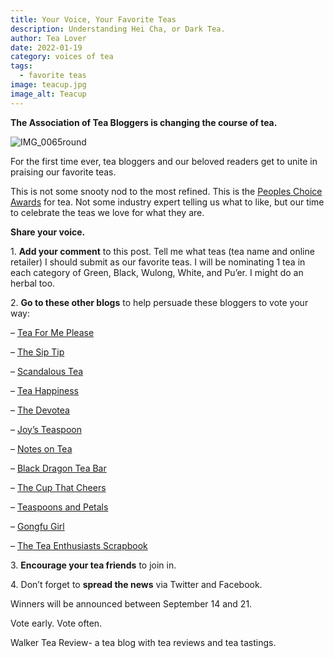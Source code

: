 ```yaml
---
title: Your Voice, Your Favorite Teas
description: Understanding Hei Cha, or Dark Tea.
author: Tea Lover
date: 2022-01-19
category: voices of tea
tags:
  - favorite teas
image: teacup.jpg
image_alt: Teacup
---
```


**The Association of Tea Bloggers is changing the course of tea.**

![](https://web.archive.org/web/20200926092618im_/http://walkerteareview.com//wp-content/uploads/2012/08/IMG_0065round-300x286.jpg 'IMG_0065round')

For the first time ever, tea bloggers and our beloved readers get to unite in praising our favorite teas.

This is not some snooty nod to the most refined. This is the [Peoples Choice Awards](https://www.peopleschoice.com/pca/) for tea. Not some industry expert telling us what to like, but our time to celebrate the teas we love for what they are.

**Share your voice.**

1\. **Add your comment** to this post. Tell me what teas (tea name and online retailer) I should submit as our favorite teas. I will be nominating 1 tea in each category of Green, Black, Wulong, White, and Pu’er. I might do an herbal too.

2\. **Go to these other blogs** to help persuade these bloggers to vote your way:

– [Tea For Me Please](https://www.teaformeplease.com/2012/08/favorite-tea.html)

– [The Sip Tip](https://www.thesiptip.com/2012/08/favorite-tea.html)

– [Scandalous Tea](https://scandaloustea.teatra.de/2012/08/16/carnival-and-im-invited/)

– [Tea Happiness](https://teahappiness.blogspot.com/2012/08/my-favorite-tea.html)

– [The Devotea](httpp://thedevotea.teatra.de/2012/08/16/why-carnival-when-you-can-fiesta/)

– [Joy’s Teaspoon](https://www.joysteaspoon.com/blog/my-favorite-tea)

– [Notes on Tea](https://notesontea.blogspot.com/2012/08/favorite-teas-of-2012.html)

– [Black Dragon Tea Bar](https://blackdragonteabar.blogspot.com/2009/04/my-favorite-tea.html)

– [The Cup That Cheers](https://the-cup-that-cheers.blogspot.com/2012/08/whats-your-favorite-tea.html)

– [Teaspoons and Petals](https://www.teaspoonsandpetals.com/teaspoons-petals/2012/08/favorite-tea-high-mountain-oolong.html)

– [Gongfu Girl](https://www.gongfugirl.com/2012/08/my-favorite-tea/)

– [The Tea Enthusiasts Scrapbook](https://www.theteaenthusiastsscrapbook.com/the-tea-enthusiasts-scra/2012/08/favorite-tea-mariage-freres-rose-dhimalaya.html)

3\. **Encourage your tea friends** to join in.

4\. Don’t forget to **spread the news** via Twitter and Facebook.

Winners will be announced between September 14 and 21.

Vote early. Vote often.

Walker Tea Review- a tea blog with tea reviews and tea tastings.
